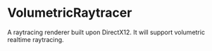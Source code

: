 # VolumetricRaytracer
A raytracing renderer built upon DirectX12. It will support volumetric realtime raytracing.
